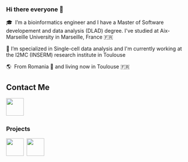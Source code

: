 ### Hi there everyone 👋 

🎓 &nbsp;I’m a bioinformatics engineer and I have a Master of Software developement and data analysis (DLAD) degree. I've studied at Aix-Marseille University in Marseille, France :fr:

🔭 I’m specialized in Single-cell data analysis and I'm currently working at the I2MC (INSERM) research institute in Toulouse

🌎  &nbsp;From Romania :european_castle:  and living now in Toulouse :fr:

## Contact Me

[<img height="48" src="https://img.icons8.com/fluent/48/000000/github.png"/>](https://github.com/ondina-draia) &nbsp;

### Projects

[<img height="48" src="https://www.drupal.org/files/issues/2019-12-27/heroku_logo.png"/>](https://morning-lake-27673.herokuapp.com/) &nbsp;[<img height="48" src="https://cdn.icon-icons.com/icons2/2415/PNG/512/gitlab_original_logo_icon_146503.png"/>](https://gitlab.com/ondina-draia/snpsearcher) &nbsp;

<!--
**ondina-draia/ondina-draia** is a ✨ _special_ ✨ repository because its `README.md` (this file) appears on your GitHub profile.

Here are some ideas to get you started:

- 🔭 I’m currently working on ...
- 🌱 I’m currently learning ...
- 👯 I’m looking to collaborate on ...
- 🤔 I’m looking for help with ...
- 💬 Ask me about ...
- 📫 How to reach me: ...
- 😄 Pronouns: ...
- ⚡ Fun fact: ...
-->
